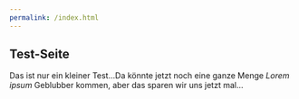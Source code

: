 ```yaml
---
permalink: /index.html
---
```


## Test-Seite

Das ist nur ein kleiner Test...Da könnte jetzt noch eine ganze Menge *Lorem ipsum* Geblubber kommen, aber das sparen wir uns jetzt mal...
